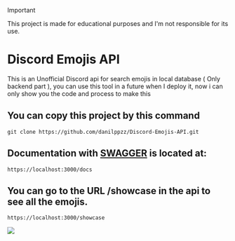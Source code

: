 > [!IMPORTANT]
> This project is made for educational purposes and I'm not responsible for its use.

# Discord Emojis API
This is an Unofficial Discord api for search emojis in local database ( Only backend part ),
you can use this tool in a future when I deploy it, now i can only show you the
code and process to make this

## You can copy this project by this command
```git
git clone https://github.com/danilppzz/Discord-Emojis-API.git
```

## Documentation with [SWAGGER](https://swagger.io/) is located at:
```git
https://localhost:3000/docs
```

## You can go to the URL /showcase in the api to see all the emojis.
```git
https://localhost:3000/showcase
```
<img src="https://github.com/danilppzz/danilppzz/blob/main/image.png">
